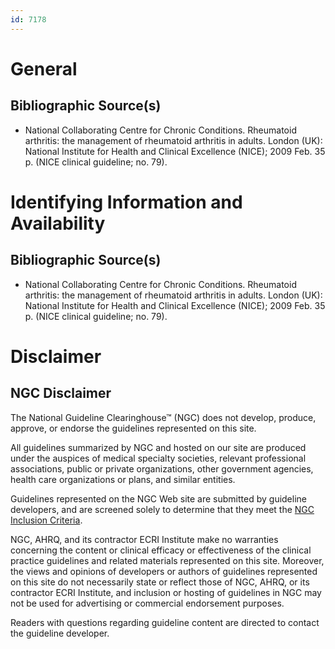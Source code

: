 ```yaml
---
id: 7178
---
```


# General

## Bibliographic Source(s)

- National Collaborating Centre for Chronic Conditions. Rheumatoid arthritis: the management of rheumatoid arthritis in adults. London (UK): National Institute for Health and Clinical Excellence (NICE); 2009 Feb. 35 p. (NICE clinical guideline; no. 79).

# Identifying Information and Availability

## Bibliographic Source(s)

- National Collaborating Centre for Chronic Conditions. Rheumatoid arthritis: the management of rheumatoid arthritis in adults. London (UK): National Institute for Health and Clinical Excellence (NICE); 2009 Feb. 35 p. (NICE clinical guideline; no. 79).

# Disclaimer

## NGC Disclaimer

The National Guideline Clearinghouse™ (NGC) does not develop, produce, approve, or endorse the guidelines represented on this site.

All guidelines summarized by NGC and hosted on our site are produced under the auspices of medical specialty societies, relevant professional associations, public or private organizations, other government agencies, health care organizations or plans, and similar entities.

Guidelines represented on the NGC Web site are submitted by guideline developers, and are screened solely to determine that they meet the [NGC Inclusion Criteria](/help-and-about/summaries/inclusion-criteria).

NGC, AHRQ, and its contractor ECRI Institute make no warranties concerning the content or clinical efficacy or effectiveness of the clinical practice guidelines and related materials represented on this site. Moreover, the views and opinions of developers or authors of guidelines represented on this site do not necessarily state or reflect those of NGC, AHRQ, or its contractor ECRI Institute, and inclusion or hosting of guidelines in NGC may not be used for advertising or commercial endorsement purposes.

Readers with questions regarding guideline content are directed to contact the guideline developer.

